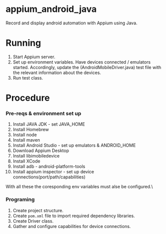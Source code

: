 # appium_android_java
Record and display android automation with Appium using Java.

<H1> Running </H1>

1. Start Appium server.
2. Set up environment variables. Have devices connected / emulators started. Accordingly, update the (AndroidMobileDriver.java) test file with the relevant information about the devices.
3. Run test class.

<H1> Procedure </H1>

<H3> Pre-reqs & environment set up </H3>

1. Install JAVA JDK - set JAVA_HOME
2. Install Homebrew
3. Install node
4. Install maven
5. Install Android Studio - set up emulators & ANDROID_HOME
6. Download Appium Desktop
7. Install libimobiledevice
8. Install XCode
9. Install adb - android-platform-tools
10. Install appium inspector - set up device connections(port/path/capabilities)

With all these the coresponding env variables must alse be configured.\
<H3> Programing </H3>

1. Create project structure.
2. Create `pom.xml` file to import required dependency libraries.
3. Create Driver class.
4. Gather and configure capabilities for device connections.

